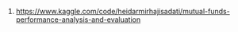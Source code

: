 1. https://www.kaggle.com/code/heidarmirhajisadati/mutual-funds-performance-analysis-and-evaluation
